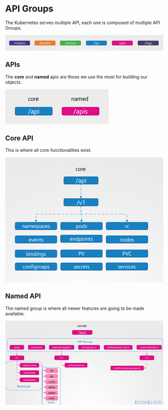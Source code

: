 # API Groups

The Kubernetes serves multiple API, each one is composed of multiple API Groups.

![image](resources/apis.png)

## APIs

The **core** and **named** apis are those we use the most for building our objects.

![image](resources/apis2.png)

## Core API

This is where all core functionalities exist.

![image](resources/core-group.png)

## Named API

The named group is where all newer features are going to be made available.

![image](resources/named-groups.png)